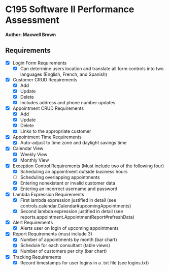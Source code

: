 # C195 Software II Performance Assessment
#### Author: Maxwell Brown

## Requirements

 - [x] Login Form Requirements
	 - [x] Can determine users location and translate all form controls into two languages (English, French, and Spanish)
 - [x] Customer CRUD Requirements
	 - [x] Add
	 - [x] Update
	 - [x] Delete
	 - [x] Includes address and phone number updates
 - [x] Appointment CRUD Requirements
	 - [x] Add
	 - [x] Update
	 - [x] Delete
	 - [x] Links to the appropriate customer 
 - [x] Appointment Time Requirements
	 - [x] Auto-adjust to time zone and daylight savings time
 - [x] Calendar View 
	 - [x] Weekly View
	 - [x] Monthly View
 - [x] Exception Control Requirements (Must include two of the following four)
	 - [x] Scheduling an appointment outside business hours
	 - [ ] Scheduling overlapping appointments
	 - [x] Entering nonexistent or invalid customer data
	 - [x] Entering an incorrect username and password
 - [x] Lambda Expression Requirements
	 - [x] First lambda expression justified in detail (see controls.calendar.Calendar#upcomingAppointments)
	 - [x] Second lambda expression justified in detail (see reports.appointment.AppointmentReport#refreshData)
 - [x] Alert Requirements
	 - [x] Alerts user on login of upcoming appointments
 - [x] Report Requirements (must include 3)
	 - [x] Number of appointments by month (bar chart)
	 - [x] Schedule for each consultant (table views)
	 - [x] Number of customers per city (bar chart)
 - [x] Tracking Requirements
	 - [x] Record timestamps for user logins in a .txt file (see logins.txt)
